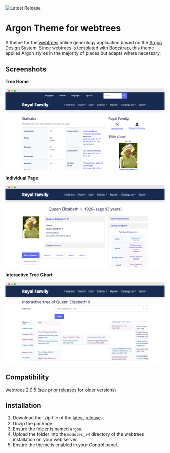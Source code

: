 ![Latest Release](https://img.shields.io/badge/release-v0.5.0-blue)

# Argon Theme for webtrees

A theme for the [webtrees](https://github.com/fisharebest/webtrees) online geneology application based on the [Argon Design System](https://github.com/creativetimofficial/argon-design-system). Since webtrees is templated with Bootstrap, this theme applies Argon styles in the majority of places but adapts where necessary.

## Screenshots

**Tree Home**

![Screenshot of Tree Home](assets/tree-home.png)

**Individual Page**

![Screenshot of Individual Page](assets/individual.png)

**Interactive Tree Chart**

![Screenshot of Interactive Tree Chart](assets/interactive-tree.png)

## Compatibility

webtrees 2.0.5 (see [prior releases](https://github.com/jchue/argon-webtrees-theme/releases) for older versions)

## Installation

1. Download the .zip file of the [latest release](https://github.com/jchue/argon-webtrees-theme/releases/latest).
2. Unzip the package.
3. Ensure the folder is named `argon`.
4. Upload the folder into the `modules_v4` directory of the webtrees installation on your web server.
5. Ensure the theme is enabled in your Control panel.
